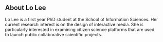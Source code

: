 ## About Lo Lee
Lo Lee is a first year PhD student at the School of Information Sciences. Her current research interest is on the design of interactive media. She is particularly interested in examining citizen science platforms that are used to launch public collaborative scientific projects.

